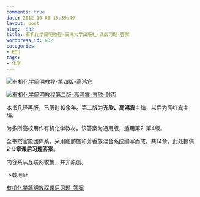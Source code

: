 ```yaml
---
comments: true
date: 2012-10-06 15:39:49
layout: post
slug: '632'
title: 有机化学简明教程-天津大学出版社-课后习题-答案
wordpress_id: 632
categories:
- EDU
tags:
- 化学
---
```


[![有机化学简明教程-第四版-高鸿宾](http://baham.co/wp-content/uploads/2012/10/518iSZ4IglL._SL500_AA300_-150x150.jpg)](http://baham.co/wp-content/uploads/2012/10/518iSZ4IglL._SL500_AA300_.jpg)














[![有机化学简明教程第二版-高鸿宾-齐欣-封面](http://baham.co/wp-content/uploads/2012/10/41WRt8Rp2EL._SL500_AA300_-150x150.jpg)](http://baham.co/wp-content/uploads/2012/10/41WRt8Rp2EL._SL500_AA300_.jpg)















本书几经再版，已历时10余年。第二版为**齐欣、高鸿宾**主编，以后为高红宾主编。

为多所高校用作有机化学教材。该答案为通用版，适用第2-第4版。

全书按官能团体系，采用脂肪族和芳香族混合系统编写而成。共14章，此处提供**2-9章课后习题答案**。

<!-- more -->

内容系从互联网收集，并非原创。

下载地址

[有机化学简明教程课后习题-答案](https://docs.google.com/file/d/0B4GRRqxWzRx7YWRubmtIQmplVzQ/edit)




